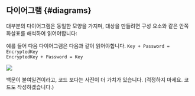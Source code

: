 ## 다이어그램 {#diagrams}

대부분의 다이어그램은 동일한 모양을 가지며, 대상을 만들려면 구성 요소와 같은 안쪽 화살표를 해석하여 읽어야합니다:

예를 들어 다음 다이어그램은 다음과 같이 읽어야합니다.
```Key + Password = EncryptedKey```  
```EncryptedKey + Password = Key```  

![](../assets/encrypted_key.png)

백문이 불여일견이라고, 코드 보다는 사진이 더 가치가 있습니다. (걱정하지 마세요. 코드도 작성하겠습니다.)